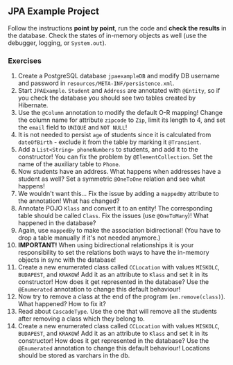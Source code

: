 ## JPA Example Project

Follow the instructions **point by point**, run the code and **check the results** in the database. Check the states of in-memory objects as well (use the debugger, logging, or `System.out`).

### Exercises

1. Create a PostgreSQL database `jpaexampleDB` and modify DB username and password in `resources/META-INF/persistence.xml`.
1. Start `JPAExample`. `Student` and `Address` are annotated with `@Entity`, so if you check the database you should see two tables created by Hibernate.
1. Use the `@Column` annotation to modify the default O-R mapping! Change the column name for attribute `zipcode` to `Zip`, limit its length to 4, and set the `email` field to `UNIQUE` and `NOT NULL`!
1. It is not needed to persist `age` of students since it is calculated from `dateOfBirth` - exclude it from the table by marking it `@Transient`.
1. Add a `List<String> phoneNumbers` to students, and add it to the constructor! You can fix the problem by `@ElementCollection`. Set the name of the auxiliary table to `Phone`.
1. Now students have an address. What happens when addresses have a student as well? Set a symmetric `@OneToOne` relation and see what happens!
1. We wouldn't want this... Fix the issue by adding a `mappedBy` attribute to the annotation! What has changed?
1. Annotate POJO `Klass` and convert it to an entity! The corresponding table should be called `Class`. Fix the issues (use `@OneToMany`)! What happened in the database?
1. Again, use `mappedBy` to make the association bidirectional! (You have to drop a table manually if it's not needed anymore.)
1. **IMPORTANT!** When using bidirectional relationships it is your responsibility to set the relations both ways to have the in-memory objects in sync with the database!
1. Create a new enumerated class called `CCLocation` with values `MISKOLC`, `BUDAPEST`, and `KRAKOW`! Add it as an attribute to `Klass` and set it in its constructor! How does it get represented in the database? Use the `@Enumerated` annotation to change this default behaviour!
1. Now try to remove a class at the end of the program (`em.remove(class)`). What happened? How to fix it?
1. Read about `CascadeType`. Use the one that will remove all the students after removing a class which they belong to.
1. Create a new enumerated class called `CCLocation` with values `MISKOLC`, `BUDAPEST`, and `KRAKOW`! Add it as an attribute to `Klass` and set it in its constructor! How does it get represented in the database? Use the `@Enumerated` annotation to change this default behaviour! Locations should be stored as varchars in the db.
